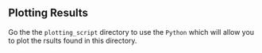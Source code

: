## Plotting Results

Go the the `plotting_script` directory to use the `Python` which will allow you to plot the rsults found in this directory.
